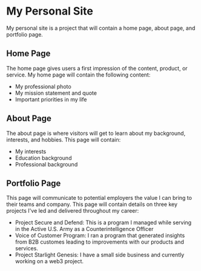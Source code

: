 # My Personal Site

My personal site is a project that will contain a home page, about page, and portfolio page. 

## Home Page
The home page gives users a first impression of the content, product, or service. My home page will contain the following content:
* My professional photo
* My mission statement and quote
* Important priorities in my life

## About Page
The about page is where visitors will get to learn about my background, interests, and hobbies. This page will contain:
* My interests
* Education background
* Professional background

## Portfolio Page
This page will communicate to potential employers the value I can bring to their teams and company. This page will contain details on three key projects I've led and delivered throughout my career:
* Project Secure and Defend: This is a program I managed while serving in the Active U.S. Army as a Counterintelligence Officer
* Voice of Customer Program: I ran a program that generated insights from B2B customes leading to improvements with our products and services. 
* Project Starlight Genesis: I have a small side business and currently working on a web3 project. 